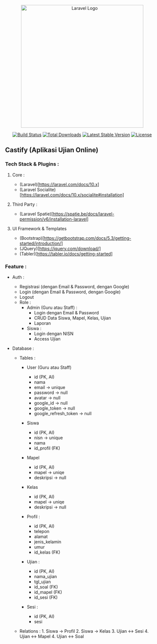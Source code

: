 <p align="center"><a href="https://laravel.com" target="_blank"><img src="https://raw.githubusercontent.com/laravel/art/master/logo-lockup/5%20SVG/2%20CMYK/1%20Full%20Color/laravel-logolockup-cmyk-red.svg" width="400" alt="Laravel Logo"></a></p>

<p align="center">
<a href="https://github.com/laravel/framework/actions"><img src="https://github.com/laravel/framework/workflows/tests/badge.svg" alt="Build Status"></a>
<a href="https://packagist.org/packages/laravel/framework"><img src="https://img.shields.io/packagist/dt/laravel/framework" alt="Total Downloads"></a>
<a href="https://packagist.org/packages/laravel/framework"><img src="https://img.shields.io/packagist/v/laravel/framework" alt="Latest Stable Version"></a>
<a href="https://packagist.org/packages/laravel/framework"><img src="https://img.shields.io/packagist/l/laravel/framework" alt="License"></a>
</p>

## Castify (Aplikasi Ujian Online)

### Tech Stack & Plugins :
1. Core :
    - (Laravel)[https://laravel.com/docs/10.x]
    - (Laravel Socialite)[https://laravel.com/docs/10.x/socialite#installation]
2. Third Party :
    - (Laravel Spatie)[https://spatie.be/docs/laravel-permission/v6/installation-laravel]

3. UI Framework & Templates
    - (Bootstrap)[https://getbootstrap.com/docs/5.3/getting-started/introduction/]
    - (JQuery)[https://jquery.com/download/]
    - (Tabler)[https://tabler.io/docs/getting-started]

### Feature :
- Auth :
    - Registrasi (dengan Email & Password, dengan Google)
    - Login (dengan Email & Password, dengan Google)
    - Logout
    - Role :
        - Admin (Guru atau Staff) :
            - Login dengan Email & Password
            - CRUD Data Siswa, Mapel, Kelas, Ujian 
            - Laporan
        - Siswa :
            - Login dengan NISN
            - Access Ujian

- Database :
    - Tables :
        - User (Guru atau Staff)
            - id (PK, AI)
            - nama
            - email -> unique
            - password -> null
            - avatar -> null
            - google_id -> null
            - google_token -> null
            - google_refresh_token -> null

        - Siswa
            - id (PK, AI)
            - nisn -> unique
            - nama
            - id_profil (FK)
        - Mapel
            - id (PK, AI)
            - mapel -> uniqe
            - deskripsi -> null
        - Kelas
            - id (PK, AI)
            - mapel -> uniqe
            - deskripsi -> null
        - Profil :
            - id (PK, AI)
            - telepon
            - alamat
            - jenis_kelamin
            - umur
            - id_kelas (FK)
        - Ujian :
            - id (PK, AI)
            - nama_ujian
            - tgl_ujian
            - id_soal (FK)
            - id_mapel (FK)
            - id_sesi (FK)
        - Sesi :
            - id (PK, AI)
            - sesi

    - Relations :
            1. Siswa -> Profil
            2. Siswa -> Kelas
            3. Ujian <-> Sesi
            4. Ujian <-> Mapel
            4. Ujian <-> Soal
